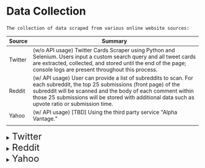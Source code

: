 # Data Collection

    The collection of data scraped from various online website sources:
| Source                            | Summary |
|---------                          |----------|
| Twitter         | (w/o API usage) Twitter Cards Scraper using Python and Selenium. Users input a custom search query and all tweet cards are extracted, collected, and stored until the end of the page; console logs are present throughout this process.                                       |
| Reddit          | (w/ API usage) User can provide a list of subreddits to scan. For each subreddit, the top 25 submissions (front page) of the subreddit will be scanned and the body of each comment within those 25 submissions will be stored with additional data such as upvote ratio or submission time.     |
| Yahoo       | (w/ API usage)  [TBD] Using the third party service "Alpha Vantage."    |
|                                   |          |

<details>

<summary><font size="5">  Twitter </font></summary>

## Objective
User Tweet Cards Content Scraper on Twitter

## Workflow Execution Overview
    1. (Navigation) 
        a. Log into Twitter
        b. Searches inputted keyword query ('ie: #TSLA')
        c. Select tab option (ie: 'Latest')

    2. (Collection) 
        a. EXTRACTS & COLLECTS Tweet Cards seen on page
        b. Scrolls page
        c. REPEAT (Until condition met to stop: View "scroll_to_bottom" function)

    3. (Storage)
        a. STORE all Tweet Cards extracted & collected in specified file format

## Important Details

### How to Run the Application

1. Ensure .ENV variable file fields are valid
2. Ensure the custom search query resources file are satisfied
3. Enter the directory containing the selenium_twitter_scraper.py file: ``..\CrawlScrape\twitter`` 
4. Application will start running once the command ``python selenium_twitter_scraper.py`` is entered

# [!!! CAUTION NOTE !!!]
If ran too many times consecutively, will suspect suspicious activity that goes past TWITTER_USER_CONFIRMATION (which is already handled) and will send email confirmation code instead. (Not handled)

### Tools and Technologies Used
    - Python
    - Selenium

### Performance (Runtime)
    Note: Depends on the type of user content posted at the time of application execution
   
   <u>  <b> Archived Milestone Iterations (Rough Estimates)  </b> </u>
   
    Runtime: O(n^2) 

    | (End of Page) | (Minutes) |
    | Scroll Count  | Time      |
    |---------------|-----------|
    | ~110          | ~7.5      |
    |               | ~10-15    |
    | ~55           | ~7-8      |
    | ~73           | ~4.5      |
    |               |           |

### Notes
    In General, SETUP Section:
    
 - Runs on Chrome web browser driver
 - First time run takes a bit longer
 - Includes ability to handle unexpected lost/failure connection status to webpage: saves and overwrites extracted/collected data up to that point of failed connection
 - Forces fullscreen for best/foolproof results (Certain elements only appear with certain resolutions)
 - Uses dummy Twitter account: creds in .ENV variable file
 - Optional TODO addons are listed within the top of the ``selenium_twitter_scraper.py`` file


        COLLECTION Section:
 
 - Filters DURING collection of tweet cards: view docstrings of <i> EXTRACT </i> and <i> COLLECT </i> functions (1 scroll collects about ~10 tweet cards)
 - Condition to stop infinite scrolling: (MATCHING Y scroll pos of current VS new scroll height pos   OR   scroll counter limit) 
 - File includes ability to test data collection on smaller/sample scale (View Code Comments)

        STORING Section:

 - Format: `` ../twitter/<custom search query inputted>/<UTC time stamp at which data was collected> ``
 - Currently written to CSV and Binary file formats

        UPON DEBUGGING
 - Comment out ``--headless`` flag code command execution line in file


</details>


<details>

<summary><font size="5"> Reddit </font></summary>

# 

## Built using the Python Reddit API Wrapper [PRAW](https://praw.readthedocs.io/en/latest/index.html)

When this application is run, it will scan and fetch comments from the front page of the given subreddits. <br>
Folders corresponding to the scanned subreddit will be created [here](data_collected/reddit) (if needed) and populated with a JSON; the JSON's filename will be when the JSON was produced. 

## Connecting

Requires a Reddit account with a script application defined. Quick guide available [here](https://towardsdatascience.com/scraping-reddit-data-1c0af3040768)

The credentials for the PRAW connection are fetched from an env file that has to be created and populated manually when running this application for the first time. There is a `.env.template` available [here](.env.template); the four credentials needed for the Reddit application are `CLIENT_ID`, `CLIENT_SECRET`, `USER_AGENT`, and `REDDIT_RABBITMQ_HOST`.



## Setup & Running 

### Pip requirements
Can be found in `requirements.txt` and installed via `pip install -r requirements.txt` command

### Setting up desired subreddits to be scanned
The reddit scraper will evaluate a given array of subreddit strings defined in ``..\CrawlScrape\reddit\reddit_resource\subreddits.py`` which can be found [here](reddit/reddit_resource/subreddits.py)

### Execution
Enter the directory containing the reddit.py file: ``..\CrawlScrape\reddit\reddit.py`` <br>
Application will start running once the command ``python reddit.py`` is entered
Debugging is enabled by default, so the user will see each API call and it's response. <br>
![prawDebugResponse](reddit/readme_resources/prawDebugResponse.png)


## API Limitations & API Definitions

There are 60 API calls available to us per minute. To avoid bad requests or potentially getting banned off of Reddit, the PRAW wrapper will enforce this restriction on its own.

Attributes available for each of these return Objects can be seen here

| API | Limit | Description |
| --- | --- | --- |
| GET Subreddit Submissions | 60 | Fetches number of desired submissions. A reddit "page" has 25 submissions; we can also specify how we want the page to be sorted before fetching, i.e. "BEST, TOP, CONTROVERSIAL", etc.
| Get Comments | 2048 | Fetches number of desired comments. We can specify how we want the comments to be sorted before fetching here as well.
| Get Author | 1 | Gets all information about the given author



</details>

<details>
<summary><font size="5"> Yahoo </font></summary>

# 

## TBD

</details>
